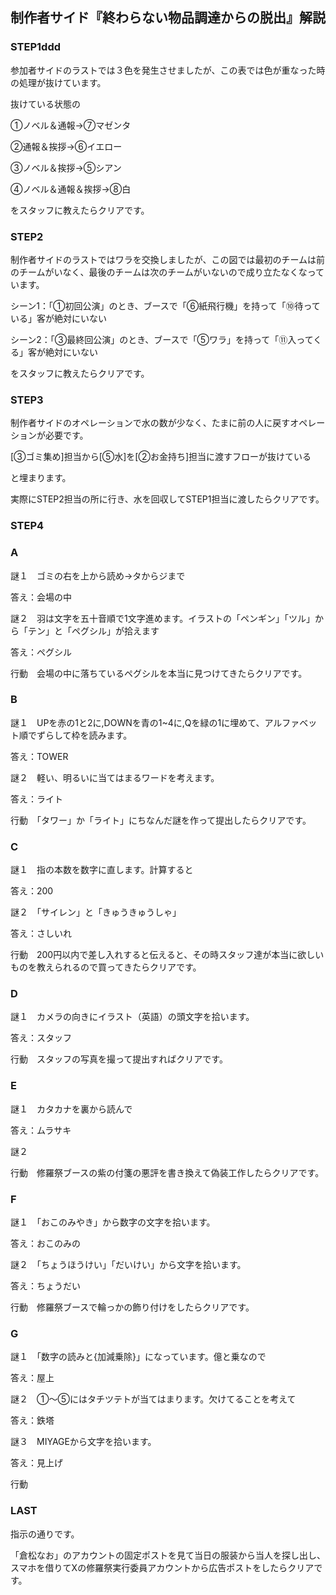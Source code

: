 
## 制作者サイド『終わらない物品調達からの脱出』解説

### STEP1ddd

参加者サイドのラストでは３色を発生させましたが、この表では色が重なった時の処理が抜けています。

抜けている状態の

①ノベル＆通報→⑦マゼンタ

②通報＆挨拶→⑥イエロー

③ノベル＆挨拶→⑤シアン

④ノベル＆通報＆挨拶→⑧白

をスタッフに教えたらクリアです。

### STEP2
制作者サイドのラストではワラを交換しましたが、この図では最初のチームは前のチームがいなく、最後のチームは次のチームがいないので成り立たなくなっています。

シーン1：「①初回公演」のとき、ブースで「⑥紙飛行機」を持って「⑩待っている」客が絶対にいない

シーン2：「③最終回公演」のとき、ブースで「⑤ワラ」を持って「⑪入ってくる」客が絶対にいない

をスタッフに教えたらクリアです。

### STEP3
制作者サイドのオペレーションで水の数が少なく、たまに前の人に戻すオペレーションが必要です。

[③ゴミ集め]担当から[⑤水]を[②お金持ち]担当に渡すフローが抜けている

と埋まります。

実際にSTEP2担当の所に行き、水を回収してSTEP1担当に渡したらクリアです。

### STEP4
### A
謎１　ゴミの右を上から読め→タからジまで

答え：会場の中

謎２　羽は文字を五十音順で1文字進めます。イラストの「ペンギン」「ツル」から「テン」と「ペグシル」が拾えます

答え：ペグシル

行動　会場の中に落ちているペグシルを本当に見つけてきたらクリアです。

### B
謎１　UPを赤の1と2に,DOWNを青の1~4に,Qを緑の1に埋めて、アルファベット順でずらして枠を読みます。

答え：TOWER

謎２　軽い、明るいに当てはまるワードを考えます。

答え：ライト

行動　「タワー」か「ライト」にちなんだ謎を作って提出したらクリアです。
### C
謎１　指の本数を数字に直します。計算すると

答え：200

謎２　「サイレン」と「きゅうきゅうしゃ」

答え：さしいれ

行動　200円以内で差し入れすると伝えると、その時スタッフ達が本当に欲しいものを教えられるので買ってきたらクリアです。
### D
謎１　カメラの向きにイラスト（英語）の頭文字を拾います。

答え：スタッフ

行動　スタッフの写真を撮って提出すればクリアです。
### E
謎１　カタカナを裏から読んで

答え：ムラサキ

謎２　

行動　修羅祭ブースの紫の付箋の悪評を書き換えて偽装工作したらクリアです。
### F
謎１　「おこのみやき」から数字の文字を拾います。

答え：おこのみの

謎２　「ちょうほうけい」「だいけい」から文字を拾います。

答え：ちょうだい

行動　修羅祭ブースで輪っかの飾り付けをしたらクリアです。
### G
謎１　「数字の読みと{加減乗除}」になっています。億と乗なので

答え：屋上

謎２　①〜⑤にはタチツテトが当てはまります。欠けてることを考えて

答え：鉄塔

謎３　MIYAGEから文字を拾います。

答え：見上げ

行動

### LAST
指示の通りです。

「倉松なお」のアカウントの固定ポストを見て当日の服装から当人を探し出し、スマホを借りてXの修羅祭実行委員アカウントから広告ポストをしたらクリアです。